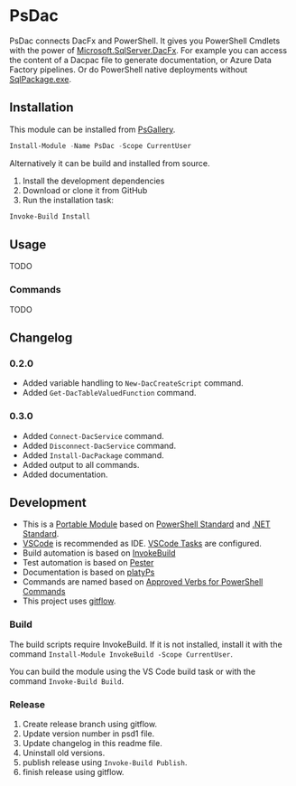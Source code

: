 # PsDac

PsDac connects DacFx and PowerShell. It gives you PowerShell Cmdlets with the power of [Microsoft.SqlServer.DacFx](https://www.nuget.org/packages/Microsoft.SqlServer.DacFx). For example you can access the content of a Dacpac file to generate documentation, or Azure Data Factory pipelines. Or do PowerShell native deployments without [SqlPackage.exe](https://docs.microsoft.com/de-de/sql/tools/sqlpackage/sqlpackage?view=sql-server-ver15).

## Installation

This module can be installed from [PsGallery](https://www.powershellgallery.com/packages/PsDac).

```powershell
Install-Module -Name PsDac -Scope CurrentUser
```

Alternatively it can be build and installed from source.

1. Install the development dependencies
2. Download or clone it from GitHub
3. Run the installation task:

```powershell
Invoke-Build Install
```

## Usage

TODO

### Commands

TODO

## Changelog

### 0.2.0

- Added variable handling to `New-DacCreateScript` command.
- Added `Get-DacTableValuedFunction` command.

### 0.3.0

- Added `Connect-DacService` command.
- Added `Disconnect-DacService` command.
- Added `Install-DacPackage` command.
- Added output to all commands.
- Added documentation.

## Development

- This is a [Portable Module](https://docs.microsoft.com/de-de/powershell/scripting/dev-cross-plat/writing-portable-modules?view=powershell-7) based on [PowerShell Standard](https://github.com/powershell/powershellstandard) and [.NET Standard](https://docs.microsoft.com/en-us/dotnet/standard/net-standard).
- [VSCode](https://code.visualstudio.com) is recommended as IDE. [VSCode Tasks](https://code.visualstudio.com/docs/editor/tasks) are configured.
- Build automation is based on [InvokeBuild](https://github.com/nightroman/Invoke-Build)
- Test automation is based on [Pester](https://pester.dev)
- Documentation is based on [platyPs](https://github.com/PowerShell/platyPS)
- Commands are named based on [Approved Verbs for PowerShell Commands](https://docs.microsoft.com/de-de/powershell/scripting/developer/cmdlet/approved-verbs-for-windows-powershell-commands)
- This project uses [gitflow](https://github.com/nvie/gitflow).

### Build

The build scripts require InvokeBuild. If it is not installed, install it with the command `Install-Module InvokeBuild -Scope CurrentUser`.

You can build the module using the VS Code build task or with the command `Invoke-Build Build`.

### Release

1. Create release branch using gitflow.
2. Update version number in psd1 file.
3. Update changelog in this readme file.
4. Uninstall old versions.
5. publish release using `Invoke-Build Publish`.
6. finish release using gitflow.
